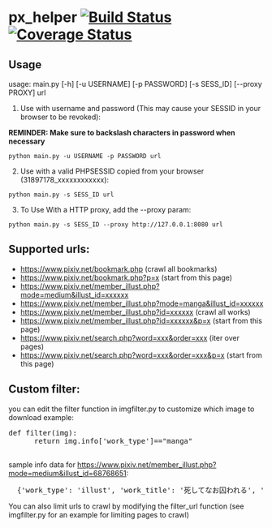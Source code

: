 # px_helper [![Build Status](https://travis-ci.org/eternal-flame-AD/px_helper.svg?branch=master)](https://travis-ci.org/eternal-flame-AD/px_helper) [![Coverage Status](https://coveralls.io/repos/github/eternal-flame-AD/px_helper/badge.svg?branch=master)](https://coveralls.io/github/eternal-flame-AD/px_helper?branch=master)

## Usage
usage: main.py [-h] [-u USERNAME] [-p PASSWORD] [-s SESS_ID] [--proxy PROXY] url

1. Use with username and password (This may cause your SESSID in your browser to be revoked):
  
  **REMINDER: Make sure to backslash characters in password when necessary**
  
  `python main.py -u USERNAME -p PASSWORD url`

2. Use with a valid PHPSESSID copied from your browser (31897178_xxxxxxxxxxxx):
  
  `python main.py -s SESS_ID url`

3. To Use With a HTTP proxy, add the --proxy param:
  
  `python main.py -s SESS_ID --proxy http://127.0.0.1:8080 url`

## Supported urls:
  - https://www.pixiv.net/bookmark.php (crawl all bookmarks)
  - https://www.pixiv.net/bookmark.php?p=x (start from this page)
  - https://www.pixiv.net/member_illust.php?mode=medium&illust_id=xxxxxx
  - https://www.pixiv.net/member_illust.php?mode=manga&illust_id=xxxxxx
  - https://www.pixiv.net/member_illust.php?id=xxxxxx (crawl all works)
  - https://www.pixiv.net/member_illust.php?id=xxxxxx&p=x (start from this page)
  - https://www.pixiv.net/search.php?word=xxx&order=xxx (iter over pages)
  - https://www.pixiv.net/search.php?word=xxx&order=xxx&p=x (start from this page)

## Custom filter:
  you can edit the filter function in imgfilter.py to customize which image to download
  example:
  
  <pre>def filter(img):
      return img.info['work_type']=="manga"
  </pre>
  sample info data for https://www.pixiv.net/member_illust.php?mode=medium&illust_id=68768651:
  <pre>
  {'work_type': 'illust', 'work_title': '死してなお囚われる', 'work_subtitle': '', 'work_time': '5/16/2018 02:28', 'work_resolution': '650×612', 'work_id': '68768651', 'author_id': '811927', 'tags': ['オリジナルoriginal', '創作creation', 'オリジナル1000users入りoriginal 1000+ bookmarks', '昆虫標本', '標本hyouhonn'], 'view-count': '16084', 'rated-count': '1901', 'bookmarked': False, 'referer': 'https://www.pixiv.net/member_illust.php?mode=medium&illust_id=68768651', 'author_nick': '村カルキ', 'author_info': {'Nickname': '村カルキ', 'Website': 'http://mura73424033.jimdo.com/', 'Gender': 'Female', 'Location': 'Chiba, Japan    ', 'Occupation': 'Seeking employment', 'Twitter': '\n                                            murakaruki\n                                    ', 'Self introduction': '■絵のお仕事募集しております。ご依頼、御用の際はHPに記載されているメールアドレスからお気軽にご連絡ください。（HP）http://mura73424033.jimdo.com/■絵を描くのと寝るのとゲームが好きです。創作とか企画物（PF）中心にその時好きな版権作品などのイラストを描いてます。好きなものを好きなだけ描いてますので固定ジャンルはありません。■イラストの転載許可に関しまして自分で管理できなくなる可能性がございますので、お問い合わせいただきましても許可はできないです。また、転載に関してのメッセージにもお答えはできません。■コメントやブックマーク、評価本当にありがとうございます！とても励みになります。全て大切に拝見させていただいております。コメントに関してはお返事できないことが多く申し訳ございません。■特に今後もマイピク限定公開にする予定の絵などもないのでマイピクは募集しておりません。基本的には友人、知人のみとさせていただいております。よろしくお願いします！◇仕事履歴◇【書籍】◆「シャバの『普通』は難しい」（エンターブレイン様）【中村颯希先生著】◆「銃魔大戦－怠謀連理－」（ＫＡＤＯＫＡＷＡ様）【カルロ・ゼン先生著】◆「無能と呼ばれた俺、４つの力を得る１～２」（オーバーラップ様）【松村道彦先生著】◆「クロの戦記」（オーバーラップ様）【サイトウアユム先生著】◆「異世界に転生したので日本式城郭をつくってみた。」（一二三書房様）【リューク先生著】◆「塗り事典BOYS」（NextCreator編集部様）CLIPSTUDIOPROメイキングイラスト＋解説◆「和装・洋装の描き方」（朝日新聞出版様）洋装の描き方のイラストカットを一部担当【TCG】◆「Lecee Overture Ver.Fate/Grannd Order 2.0」（TYPE-MOON様）３点◆「ラクエンロジック」（ブシロード様）３点【ソーシャルゲーム】◆「PSO2es」（株式会社セガ様）キャラクターイラスト7点◆「エンドライド」（株式会社サイバーエージェント様）イメージボード２点、背景６点◆「OZ Chrono Chronicle」（DMM GAMES様）キャラクターイラスト２セット◆「グランスフィア」（シリコンスタジオ様）カードイラスト多数◆「Ｒｅｖｏｌｖｅ」（株式会社ysy様）カードイラスト2点【その他】◆「Drawimg with Wacom」（株式会社ワコム様）イラスト制作動画＋インタビュー◆「BoCO株式会社2018年カレンダー」（BoCo株式会社様）カレンダーイラスト３、４月担当'}, 'url': 'https://i.pximg.net/img-original/img/2018/05/16/02/28/49/68768651_p0.jpg'}
</pre>
  
  You can also limit urls to crawl by modifying the filter_url function (see imgfilter.py for an example for limiting pages to crawl)
